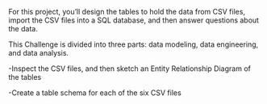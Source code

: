 For this project, you’ll design the tables to hold the data from CSV files, import the CSV files into a SQL database, and then answer questions about the data.

This Challenge is divided into three parts: data modeling, data engineering, and data analysis.

  -Inspect the CSV files, and then sketch an Entity Relationship Diagram of the tables
  
  -Create a table schema for each of the six CSV files
  
  
